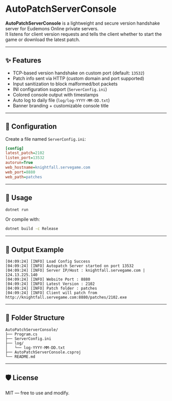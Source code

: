 # AutoPatchServerConsole

**AutoPatchServerConsole** is a lightweight and secure version handshake server for Eudemons Online private servers.  
It listens for client version requests and tells the client whether to start the game or download the latest patch.

---

## ✨ Features

- TCP-based version handshake on custom port (default: `13532`)
- Patch info sent via HTTP (custom domain and port supported)
- Input sanitization to block malformed/bot packets
- INI configuration support (`ServerConfig.ini`)
- Colored console output with timestamps
- Auto log to daily file (`log/log-YYYY-MM-DD.txt`)
- Banner branding + customizable console title

---

## 🔧 Configuration

Create a file named `ServerConfig.ini`:

```ini
[config]
latest_patch=2102
listen_port=13532
autorun=True
web_hostname=knightfall.servegame.com
web_port=8880
web_path=patches
```

---

## 🚀 Usage

```bash
dotnet run
```

Or compile with:

```bash
dotnet build -c Release
```

---

## 📁 Output Example

```text
[04:09:24] [INFO] Load Config Success
[04:09:24] [INFO] Autopatch Server started on port 13532
[04:09:24] [INFO] Server IP/Host : knightfall.servegame.com | 124.13.225.140
[04:09:24] [INFO] Website Port : 8880
[04:09:24] [INFO] Latest Version : 2102
[04:09:24] [INFO] Patch folder : patches
[04:09:24] [INFO] Client will patch from http://knightfall.servegame.com:8880/patches/2102.exe
```

---

## 📂 Folder Structure

```
AutoPatchServerConsole/
├── Program.cs
├── ServerConfig.ini
├── log/
│   └── log-YYYY-MM-DD.txt
├── AutoPatchServerConsole.csproj
└── README.md
```

---

## 🛡️ License

MIT — free to use and modify.
